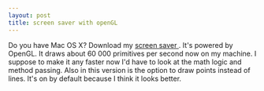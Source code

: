 ```yaml
---
layout: post
title: screen saver with openGL 
---
```

<p>Do you have Mac OS X? Download my <a href="/fractaltrees/ftxsaver">screen saver </a>. It's powered by OpenGL. It draws about 60 000 primitives per second now on my machine. I suppose to make it any faster now I'd have to look at the math logic and method passing. Also in this version is the option to draw points instead of lines. It's on by default because I think it looks better. </p>
